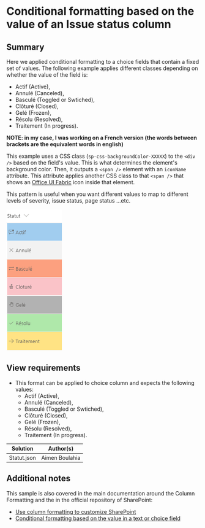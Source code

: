 # Conditional formatting based on the value of an Issue status column

## Summary
Here we applied conditional formatting to a choice fields that contain a fixed set of values. The following example applies different classes depending on whether the value of the field is:
  - Actif (Active), 
  - Annulé (Canceled),
  - Basculé (Toggled or Swtiched),
  - Clôturé (Closed),
  - Gelé (Frozen),
  - Résolu (Resolved),
  - Traitement (In progress).

**NOTE: in my case, I was working on a French version (the words between brackets are the equivalent words in english)**

This example uses a CSS class (`sp-css-backgroundColor-XXXXX`) to the  `<div />` based on the field's value. This is what determines the element's background color. Then, it outputs a `<span />` element with an `iconName` attribute. This attribute applies another CSS class to that `<span />` that shows an [Office UI Fabric](https://dev.office.com/fabric#/) icon inside that element.

This pattern is useful when you want different values to map to different levels of severity, issue status, page status ...etc. 

![screenshot of the sample](./screenshot.PNG)

## View requirements
- This format can be applied to choice column and expects the following values:
  - Actif (Active), 
  - Annulé (Canceled),
  - Basculé (Toggled or Swtiched),
  - Clôturé (Closed),
  - Gelé (Frozen),
  - Résolu (Resolved),
  - Traitement (In progress).


Solution|Author(s)
--------|---------
Statut.json | Aimen Boulahia



## Additional notes
This sample is also covered in the main documentation around the Column Formatting and the in the official repository of SharePoint:

- [Use column formatting to customize SharePoint](https://docs.microsoft.com/en-us/sharepoint/dev/declarative-customization/column-formatting)
- [Conditional formatting based on the value in a text or choice field](https://github.com/SharePoint/sp-dev-list-formatting/tree/master/column-samples/text-conditional-format)

